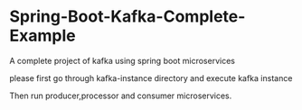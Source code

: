 # Spring-Boot-Kafka-Complete-Example
A complete project of kafka using spring boot microservices

please first go through kafka-instance directory and execute kafka instance 

Then run producer,processor and consumer microservices.
